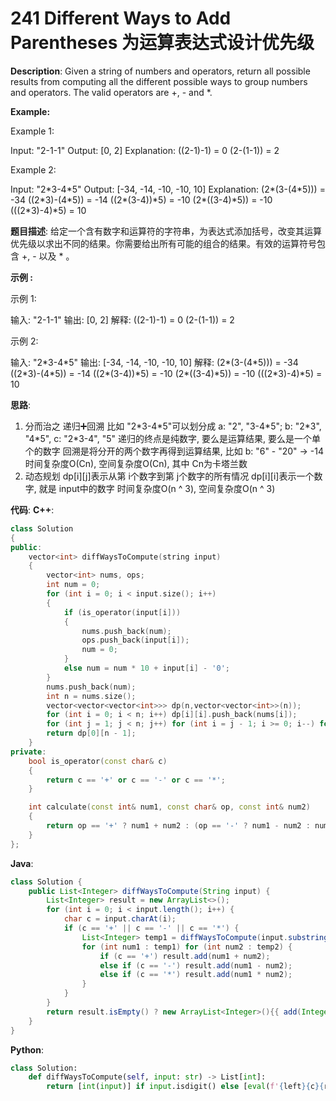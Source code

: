 # 241 Different Ways to Add Parentheses 为运算表达式设计优先级

__Description__:
Given a string of numbers and operators, return all possible results from computing all the different possible ways to group numbers and operators. The valid operators are +, - and \*.

__Example:__

Example 1:

Input: "2-1-1"
Output: [0, 2]
Explanation:
((2-1)-1) = 0
(2-(1-1)) = 2

Example 2:

Input: "2\*3-4\*5"
Output: [-34, -14, -10, -10, 10]
Explanation:
(2\*(3-(4\*5))) = -34
((2\*3)-(4\*5)) = -14
((2\*(3-4))\*5) = -10
(2\*((3-4)\*5)) = -10
(((2\*3)-4)\*5) = 10

__题目描述__:
给定一个含有数字和运算符的字符串，为表达式添加括号，改变其运算优先级以求出不同的结果。你需要给出所有可能的组合的结果。有效的运算符号包含 +, - 以及 \* 。

__示例 :__

示例 1:

输入: "2-1-1"
输出: [0, 2]
解释:
((2-1)-1) = 0
(2-(1-1)) = 2

示例 2:

输入: "2\*3-4\*5"
输出: [-34, -14, -10, -10, 10]
解释:
(2\*(3-(4\*5))) = -34
((2\*3)-(4\*5)) = -14
((2\*(3-4))\*5) = -10
(2\*((3-4)\*5)) = -10
(((2\*3)-4)\*5) = 10

__思路__:

1. 分而治之
递归➕回溯
比如 "2\*3-4\*5"可以划分成 a: "2", "3-4\*5"; b: "2\*3", "4\*5", c: "2\*3-4", "5"
递归的终点是纯数字, 要么是运算结果, 要么是一个单个的数字
回溯是将分开的两个数字再得到运算结果, 比如 b: "6" - "20" -> -14
时间复杂度O(Cn), 空间复杂度O(Cn), 其中 Cn为卡塔兰数
2. 动态规划
dp[i][j]表示从第 i个数字到第 j个数字的所有情况
dp[i][i]表示一个数字, 就是 input中的数字
时间复杂度O(n ^ 3), 空间复杂度O(n ^ 3)

__代码__:
__C++__:

```C++
class Solution 
{
public:
    vector<int> diffWaysToCompute(string input) 
    {
        vector<int> nums, ops;
        int num = 0;
        for (int i = 0; i < input.size(); i++)
        {
            if (is_operator(input[i]))
            {
                nums.push_back(num);
                ops.push_back(input[i]);
                num = 0;
            }
            else num = num * 10 + input[i] - '0';
        }
        nums.push_back(num);
        int n = nums.size();
        vector<vector<vector<int>>> dp(n,vector<vector<int>>(n));
        for (int i = 0; i < n; i++) dp[i][i].push_back(nums[i]);
        for (int j = 1; j < n; j++) for (int i = j - 1; i >= 0; i--) for(int k = i; k < j; k++) for (int r1 : dp[i][k]) for(int r2 : dp[k + 1][j]) dp[i][j].push_back(calculate(r1, ops[k], r2));
        return dp[0][n - 1];
    }
private:
    bool is_operator(const char& c)
    {
        return c == '+' or c == '-' or c == '*';
    }

    int calculate(const int& num1, const char& op, const int& num2)
    {
        return op == '+' ? num1 + num2 : (op == '-' ? num1 - num2 : num1 * num2);
    }
};
```

__Java__:

```Java
class Solution {
    public List<Integer> diffWaysToCompute(String input) {
        List<Integer> result = new ArrayList<>();
        for (int i = 0; i < input.length(); i++) {
            char c = input.charAt(i);
            if (c == '+' || c == '-' || c == '*') {
                List<Integer> temp1 = diffWaysToCompute(input.substring(0, i)), temp2 = diffWaysToCompute(input.substring(i + 1));
                for (int num1 : temp1) for (int num2 : temp2) {
                    if (c == '+') result.add(num1 + num2);
                    else if (c == '-') result.add(num1 - num2);
                    else if (c == '*') result.add(num1 * num2);
                }
            }
        }
        return result.isEmpty() ? new ArrayList<Integer>(){{ add(Integer.valueOf(input)); }} : result;
    }
}
```

__Python__:

```Python
class Solution:
    def diffWaysToCompute(self, input: str) -> List[int]:
        return [int(input)] if input.isdigit() else [eval(f'{left}{c}{right}') for i, c in enumerate(input) for left in self.diffWaysToCompute(input[:i]) for right in self.diffWaysToCompute(input[i + 1:]) if c in '+-*']
```
